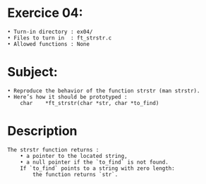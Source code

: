 # Exercice 04:
	• Turn-in directory : ex04/
	• Files to turn in  : ft_strstr.c
	• Allowed functions : None
# Subject:
	• Reproduce the behavior of the function strstr (man strstr).
	• Here’s how it should be prototyped :
		char	*ft_strstr(char *str, char *to_find)
# Description
	The strstr function returns :
		• a pointer to the located string,
		• a null pointer if the `to_find` is not found.
		If `to_find` points to a string with zero length:
			the function returns `str`.
